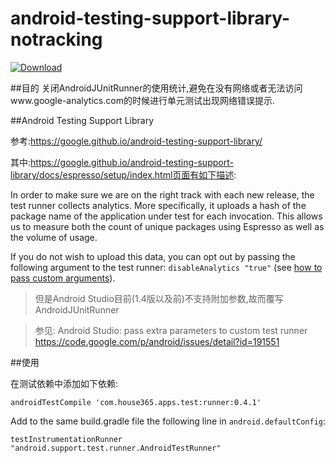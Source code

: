 # android-testing-support-library-notracking


[ ![Download](https://api.bintray.com/packages/zhangzhenli/android-tools/com.house365.apps.test/images/download.svg) ](https://bintray.com/zhangzhenli/android-tools/com.house365.apps.test/_latestVersion)


##目的
关闭AndroidJUnitRunner的使用统计,避免在没有网络或者无法访问www.google-analytics.com的时候进行单元测试出现网络错误提示.
 

##Android Testing Support Library
 
 参考:https://google.github.io/android-testing-support-library/
 
 其中:https://google.github.io/android-testing-support-library/docs/espresso/setup/index.html页面有如下描述:

 In order to make sure we are on the right track with each new release, the test runner collects analytics. More specifically, it uploads a hash of the package name of the application under test for each invocation. This allows us to measure both the count of unique packages using Espresso as well as the volume of usage.

If you do not wish to upload this data, you can opt out by passing the following argument to the test runner: `disableAnalytics "true"` (see [how to pass custom arguments](https://github.com/googlesamples/android-testing-templates/tree/master/AndroidTestingBlueprint#custom-gradle-command-line-arguments)).

 >但是Android Studio目前(1.4版以及前)不支持附加参数,故而覆写AndroidJUnitRunner
 
 >参见:
 >Android Studio: pass extra parameters to custom test runner
 >https://code.google.com/p/android/issues/detail?id=191551


##使用

在测试依赖中添加如下依赖:

    androidTestCompile 'com.house365.apps.test:runner:0.4.1'

Add to the same build.gradle file the following line in `android.defaultConfig`:

    testInstrumentationRunner "android.support.test.runner.AndroidTestRunner"

